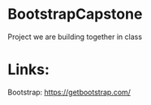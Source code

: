 # BootstrapCapstone
Project we are building together in class

# Links:
Bootstrap: https://getbootstrap.com/